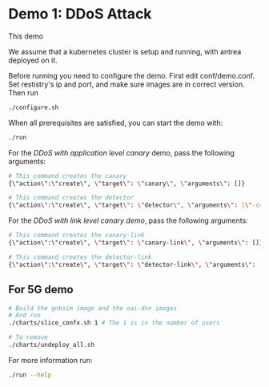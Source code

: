 # Demo 1: DDoS Attack

This demo

We assume that a kubernetes cluster is setup and running, with antrea deployed on it.


Before running you need to configure the demo.
First edit conf/demo.conf. Set restistry's ip and port, and make sure images are in correct version.
Then run
```sh
./configure.sh
```
 
When all prerequisites are satisfied, you can start the demo with:

```sh
./run
```

For the _DDoS with application level canary_ demo, pass the following arguments:
```sh
# This command creates the canary
{\"action\":\"create\", \"target\": \"canary\", \"arguments\": []}

# This command creates the detector
{\"action\":\"create\", \"target\": \"detector\", \"arguments\": [\"-c=block\"]}

```

For the _DDoS with link level canary demo_, pass the following arguments:
```sh
# This command creates the canary-link
{\"action\":\"create\", \"target\": \"canary-link\", \"arguments\": []}

# This command creates the detector-link
{\"action\":\"create\", \"target\": \"detector-link\", \"arguments\": [\"-c=block\"]}

```
## For 5G demo
```sh
# Build the gnbsim image and the oai-dnn images
# And run
./charts/slice_confx.sh 1 # The 1 is in the number of users

# To remove 
./charts/undeploy_all.sh 
```

For more information run:
```sh
./run --help
```
